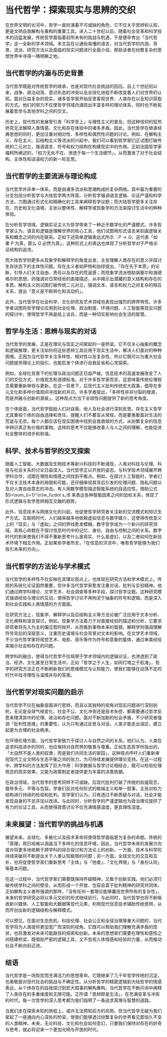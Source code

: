 # 当代哲学：探索现实与思辨的交织

在世界文明的长河中，哲学一直扮演着不可或缺的角色，它不仅关乎思辨和认知，更是文明自我解构与重构的重要工具。进入二十世纪以后，随着社会变革和科学技术的迅猛发展，传统哲学面临着前所未有的挑战与机遇，于是便孕育出「当代哲学」这一全新的学术领域。本文旨在以通俗易懂的语言，对当代哲学的内涵、背景、流派、研究方法以及面临的现实问题进行全面介绍，帮助读者在纷繁复杂的思想世界中寻得一隅明晰之地。

## 当代哲学的内涵与历史背景

当代哲学既是对传统哲学的继承，也是对现代社会挑战的回应。自上个世纪初以来，战争、政治动荡、意识形态的冲突以及全球化进程不断改变着人们对世界的认知。面对日益复杂的现实，诸多哲学家开始反思客观世界、人类存在以及知识获取的方式。他们的努力不仅使哲学领域内涌现出丰富多样的理论体系，同时也不断拓展着哲学与其他学科之间的交叉。

历史上，现代性的发展曾引发「科学至上」与理性主义的普及，但这种信仰的狂热终究无法解释人类情感、文化和存在体验中的诸多矛盾。因此，当代哲学在继承经典思想的同时，更加注重对相对性、多样性和偶然性问题的讨论。例如，在解构主义、存在主义、后结构主义等流派的兴起中，我们可以看到哲学家们正试图打破传统的二元对立，强调语言、符号和权力结构在构建现实中的作用。正如法国哲学家福柯所阐述的，「权力无处不在、渗透于每一个生活细节」，从而激发了对于社会结构、主体性和话语权力的新一轮反思。

## 当代哲学的主要流派与理论构成

当代哲学并非单一体系，而是由诸多流派和思潮构成的复杂网络。其中最为重要的分支包括分析哲学与大陆哲学两大阵营。分析哲学强调语言逻辑、论证严谨和科学方法，力图通过形式化和精确化的工具来阐释哲学议题；而大陆哲学更多关注存在、历史和文化语境，主张以整体性、解释学或现象学的方法来探讨生活中的种种体验。

在分析哲学领域，逻辑实证主义为哲学带来了一种近乎数学化的严谨模式。许多哲学家认为，语言和逻辑是理解世界的核心工具，他们试图用形式语言来刻画逻辑关系和概念之间的内在联系。正如下述简单逻辑表达式所示：$P \rightarrow Q$，这代表「如果 $P$ 为真，那么 $Q$ 必然为真」，这种形式上的表达也体现了分析哲学对于严格论证结构的追求。

而大陆哲学则更多从现象学和解释学的角度出发，主张理解人类存在的意义并探讨生存状态下的主体性问题。存在主义者如萨特和加缪提出，「存在先于本质」的论断，引导人们关注自由、责任以及存在的荒诞感；而现象学流派借助胡塞尔和海德格尔的思想，则强调对日常经验的直接描述，从中揭示出潜藏的意义结构和存在的本质。解构主义则试图打破传统二元对立，强调文本、语言和权力之间复杂的相互关系，提出「意义是不断转化和流动的」。

此外，当代哲学在社会科学、文化研究及艺术领域也表现出强烈的跨界特性。许多学者试图将哲学理论应用到社会伦理、政治制度、环境问题、人工智能等现实问题的探讨中，使得哲学不再是纸上谈兵，而是一种切实影响社会生活的智慧。

## 哲学与生活：思辨与现实的对话

当代哲学的发展，正是在理论与现实之间架起的一座桥梁。它不仅关心抽象的概念和逻辑推理，更关注如何将这些思辨工具应用于现实生活中，解决人们面对的种种困境。正因为当代哲学关注多样性、相对性以及复杂性，所以它既可以为重大社会问题提供理论上的指引，也能启发个体进行自我反省和心灵探索。

例如，全球化背景下的伦理与政治问题正日益严峻。信息技术的高速发展改变了人们的交往方式、价值观念和道德标准。对于许多哲学家而言，这意味着传统伦理观念需要重新审视与更新。在这一背景下，后现代主义批判传统宏大叙事，倡导在多元文化和多样价值观间寻找新的共识。许多学者提出，「多样性并非分裂的根源，而是共融与创新的源泉」，这种观点为当下全球性问题提供了新的思考角度。

在个体层面，当代哲学鼓励人们对自我、他人及社会进行深刻反思。存在主义哲学尤其重视个体的自由选择和责任，提醒人们不要盲从常规，而是要勇敢面对生活的荒诞与无奈。每个人都应该在现实困境中找到自我救赎的方式，从纷繁复杂的信息中辨识真正有价值的事物。这样的思考不仅能够改善人与人之间的理解，也能促进社会整体的进步和和谐。

## 科学、技术与哲学的交叉探索

随着人工智能、大数据及生物技术等新兴科技的不断涌现，人类对科技与伦理、科技与社会关系的讨论日益深入。当代哲学正以开放的姿态，与科学技术领域展开跨学科合作，试图在理性和情感之间找到平衡点。例如，在探讨人工智能时，学者们不仅关注技术本身的局限和可能，还仔细审视其背后引发的伦理问题、隐私问题以及对人类自由意志的冲击。有人用数学模型描述智能系统的自适应性，借助公式 $S=\sum_{i=1}^{n}w_i\cdot s_i$ 来表达各种智能因素之间的加权关系，体现了形式逻辑与哲学思辨相互交融的趋势。

此外，信息技术与网络文化的兴起，也促使哲学研究者关注新的交流模式和知识生产方式。互联网时代，人们越来越多地依赖虚拟信息与数字媒介，这使得传统意义上的「现实」与「虚拟」之间的界线愈发模糊。数字哲学成为一个新兴的研究领域，其核心命题在于探讨信息时代中的记忆、身份、自由与控制之间的关系。数字时代的到来使我们不得不重新思考什么是真实、什么是虚幻，以及二者如何在新技术环境下相互作用。正如某些学者所言，「在信息的洪流中，唯有哲学能够为我们指引未来的方向」。

## 当代哲学的方法论与学术模式

当代哲学的多样性不仅反映在其理论观点上，也体现在研究方法和学术模式上。传统的系统化论证固然重要，但许多当代哲学家愈发注重对话、批判与实验精神。他们通过跨学科理论、文学艺术、社会调查等多种手段，探讨哲学议题。这种研究模式强调经验与理论的互动，使得哲学讨论不再拘泥于抽象的符号和逻辑，而是深入到社会实践和人类情感的方方面面。

在研究方法上，现象学、解释学以及后结构主义等方法论被广泛应用于文本分析、文化阐释和语言探讨。例如，现象学方法着力于对直接经验的描述和分析，它要求研究者将先入为主的偏见暂时抛开，从而看到事物本来的面貌。解释学则强调理解符号背后的深层意义，注重历史语境与社会背景对文本的影响。在文学艺术领域，不少当代哲学家将视觉艺术、电影、音乐等作为符号和意象的载体，通过审美经验来揭示社会和存在的问题。

跨学科的融合，使得当代哲学不仅局限于学术领域内的逻辑论证，也渗透到了政治、经济、文化甚至日常生活中。正如「哲学之于人生，如同灯塔之于航海」，哲学的研究方法正在不断刷新我们的思维模式与认知能力，使我们能够在动荡不定的时代中找寻理性与温情并存的答案。

## 当代哲学对现实问题的启示

当代哲学不仅在抽象层面进行思辨，而且以其独特的视角对现实问题进行深刻剖析。无论是全球气候变化、社会不公、文化冲突还是技术失控，都需要通过哲学反思来理清其中的伦理、政治和存在问题。面对不断加剧的社会矛盾，不少研究者强调「批判性思维」的重要性，认为只有通过反思与对话，人类才能走出误区，建立起更为合理的社会秩序。

在环境伦理方面，当代哲学家致力于探讨人与自然之间的关系。他们认为，人类在追求科技进步的同时，也应保持对自然界的敬畏与尊重。正如生态哲学所指出的，「大自然不是人类的奴隶，而是我们共同生活的家园」，这种观点呼吁人们重新审视现代工业文明与生态平衡之间的张力，为可持续发展提供理论支持。在这一过程中，跨学科的方法发挥了巨大作用：科学数据与哲学讨论相结合，既可以检验伦理观念的现实效果，又能为政策制定者提供更为丰富的决策依据。

在政治领域，当代哲学的思考同样不可或缺。后现代批判打破了传统的权威观念，倡导多元、平等与包容。学者们反对任何形式的极端主义和单一叙事，主张对权力结构进行持续的检视和批判。哲学家们认为，只有透过不断质疑与对话，社会才能发现自身的不足并加以改进。与此同时，分析哲学的严谨逻辑也为政治理论提供了有力的论证工具，从而使得政策讨论不仅充满情感温度，更具理性深度。

## 未来展望：当代哲学的挑战与机遇

展望未来，全球化、多极化以及技术革命将使得哲学面临更为复杂的命题。传统的「真理」观已经难以涵盖当下多样化的信息环境，因此，当代哲学未来的发展方向或许将更多地依赖于跨学科的综合探讨和方法论上的创新。一方面，技术与科学的持续突破将不断提出关于人类认知极限的问题；另一方面，全球文化的交互和互补，也将促使哲学家们重新思考「主体」与「他者」、「文化界限」与「身份认同」等基本问题。

在这一过程中，当代哲学家们需要既保持怀疑精神，又敢于创新实践。他们必须打破传统学科之间的壁垒，从而形成一个开放、包容且富于批判精神的研究共同体。正如解构主义者所强调的那样，「没有任何一套理论能够囊括世界所有的复杂性」，未来的哲学研究必将以多元交织的形式继续前行。与此同时，当代哲学也将不断吸收新兴媒体、人工智能和大数据等现代元素，利用现代信息技术辅助传统思辨，从而开创出新的逻辑结构与解释模式。

可以预见，在面对生态危机、科技伦理、社会公正和全球治理等重大问题时，当代哲学将为人类提供更加宽广而深刻的视角。它既可以帮助我们理解充满矛盾的现状，也将激发对未来可能路径的探索和创新。未来的思想家们需要在理性和感性之间搭建桥梁，既借助严密的逻辑工具，又不忽视人体情感和经验的力量，从而推动社会不断向前迈进。

## 结语

当代哲学是一场恢宏而充满活力的思想革命。它既继承了几千年哲学传统的沉淀，也勇敢面对现代社会的挑战与不确定性。从分析哲学的精密逻辑到大陆哲学的情感表达，从个体存在的自我探讨到宏大叙事的解构重构，当代哲学在不断问询中阐释了人类存在的多重维度和无限可能。正所谓「思辨即是生活」，在充满变革与冲突的时代，每一次哲学的深入思考都为我们指明了一条追求真理与智慧的道路。

当我们走在探索未知的旅程上，或许无法预知前方的风雨，但当代哲学无疑为我们架起了一座通向内心深处的桥梁，使我们能够透过纷繁复杂的世界看见那恒久不变的人类精神。未来，无论科技、文化和社会如何变幻，只要我们保持对存在的好奇与思考，就必将迎来一个更加光明与开放的时代。